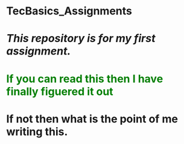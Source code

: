 # TecBasics_Assignments
# *This repository is for my first assignment.*
# <font color="green">If you can read this then I have finally figuered it out</font> 
# If not then what is the point of me writing this.
